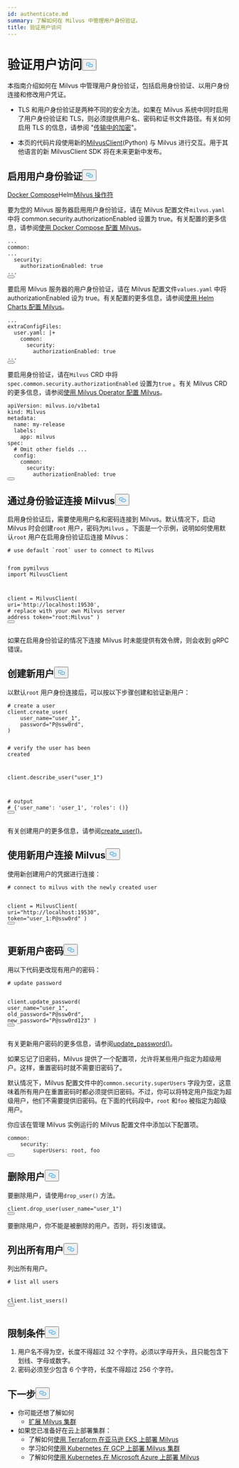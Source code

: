 ```yaml
---
id: authenticate.md
summary: 了解如何在 Milvus 中管理用户身份验证。
title: 验证用户访问
---
```

<h1 id="Authenticate-User-Access" class="common-anchor-header">验证用户访问<button data-href="#Authenticate-User-Access" class="anchor-icon" translate="no">
      <svg translate="no"
        aria-hidden="true"
        focusable="false"
        height="20"
        version="1.1"
        viewBox="0 0 16 16"
        width="16"
      >
        <path
          fill="#0092E4"
          fill-rule="evenodd"
          d="M4 9h1v1H4c-1.5 0-3-1.69-3-3.5S2.55 3 4 3h4c1.45 0 3 1.69 3 3.5 0 1.41-.91 2.72-2 3.25V8.59c.58-.45 1-1.27 1-2.09C10 5.22 8.98 4 8 4H4c-.98 0-2 1.22-2 2.5S3 9 4 9zm9-3h-1v1h1c1 0 2 1.22 2 2.5S13.98 12 13 12H9c-.98 0-2-1.22-2-2.5 0-.83.42-1.64 1-2.09V6.25c-1.09.53-2 1.84-2 3.25C6 11.31 7.55 13 9 13h4c1.45 0 3-1.69 3-3.5S14.5 6 13 6z"
        ></path>
      </svg>
    </button></h1><p>本指南介绍如何在 Milvus 中管理用户身份验证，包括启用身份验证、以用户身份连接和修改用户凭证。</p>
<div class="alert note">
<ul>
<li><p>TLS 和用户身份验证是两种不同的安全方法。如果在 Milvus 系统中同时启用了用户身份验证和 TLS，则必须提供用户名、密码和证书文件路径。有关如何启用 TLS 的信息，请参阅 "<a href="/docs/zh/tls.md">传输中的加密</a>"。</p></li>
<li><p>本页的代码片段使用新的<a href="https://milvus.io/api-reference/pymilvus/v2.4.x/About.md">MilvusClient</a>(Python) 与 Milvus 进行交互。用于其他语言的新 MilvusClient SDK 将在未来更新中发布。</p></li>
</ul>
</div>
<h2 id="Enable-user-authentication" class="common-anchor-header">启用用户身份验证<button data-href="#Enable-user-authentication" class="anchor-icon" translate="no">
      <svg translate="no"
        aria-hidden="true"
        focusable="false"
        height="20"
        version="1.1"
        viewBox="0 0 16 16"
        width="16"
      >
        <path
          fill="#0092E4"
          fill-rule="evenodd"
          d="M4 9h1v1H4c-1.5 0-3-1.69-3-3.5S2.55 3 4 3h4c1.45 0 3 1.69 3 3.5 0 1.41-.91 2.72-2 3.25V8.59c.58-.45 1-1.27 1-2.09C10 5.22 8.98 4 8 4H4c-.98 0-2 1.22-2 2.5S3 9 4 9zm9-3h-1v1h1c1 0 2 1.22 2 2.5S13.98 12 13 12H9c-.98 0-2-1.22-2-2.5 0-.83.42-1.64 1-2.09V6.25c-1.09.53-2 1.84-2 3.25C6 11.31 7.55 13 9 13h4c1.45 0 3-1.69 3-3.5S14.5 6 13 6z"
        ></path>
      </svg>
    </button></h2><div class="filter">
 <a href="#docker">Docker Compose</a>Helm<a href="#helm">Milvus 操作符</a></div>
<div class="filter-docker">
<p>要为您的 Milvus 服务器启用用户身份验证，请在 Milvus 配置文件<code translate="no">milvus.yaml</code> 中将 common.security.authorizationEnabled 设置为 true。有关配置的更多信息，请参阅<a href="https://milvus.io/docs/configure-docker.md?tab=component">使用 Docker Compose 配置 Milvus</a>。</p>
<pre><code translate="no" class="language-yaml"><span class="hljs-string">...</span>
<span class="hljs-attr">common:</span>
<span class="hljs-string">...</span>
  <span class="hljs-attr">security:</span>
    <span class="hljs-attr">authorizationEnabled:</span> <span class="hljs-literal">true</span>
<span class="hljs-string">...</span>
<button class="copy-code-btn"></button></code></pre>
</div>
<div class="filter-helm">
<p>要启用 Milvus 服务器的用户身份验证，请在 Milvus 配置文件<code translate="no">values.yaml</code> 中将 authorizationEnabled 设为 true。有关配置的更多信息，请参阅<a href="https://milvus.io/docs/configure-helm.md?tab=component">使用 Helm Charts 配置 Milvus</a>。</p>
<pre><code translate="no" class="language-yaml"><span class="hljs-string">...</span>
<span class="hljs-attr">extraConfigFiles:</span>
  <span class="hljs-attr">user.yaml:</span> <span class="hljs-string">|+
    common:
      security:
        authorizationEnabled: true
</span><span class="hljs-string">...</span>
<button class="copy-code-btn"></button></code></pre>
</div>
<div class="filter-operator">
<p>要启用身份验证，请在<code translate="no">Milvus</code> CRD 中将<code translate="no">spec.common.security.authorizationEnabled</code> 设置为<code translate="no">true</code> 。有关 Milvus CRD 的更多信息，请参阅<a href="https://milvus.io/docs/configure_operator.md?tab=component">使用 Milvus Operator 配置 Milvus</a>。</p>
<pre><code translate="no" class="language-yaml"><span class="hljs-attr">apiVersion:</span> <span class="hljs-string">milvus.io/v1beta1</span>
<span class="hljs-attr">kind:</span> <span class="hljs-string">Milvus</span>
<span class="hljs-attr">metadata:</span>
  <span class="hljs-attr">name:</span> <span class="hljs-string">my-release</span>
  <span class="hljs-attr">labels:</span>
    <span class="hljs-attr">app:</span> <span class="hljs-string">milvus</span>
<span class="hljs-attr">spec:</span>
  <span class="hljs-comment"># Omit other fields ...</span>
  <span class="hljs-attr">config:</span>
    <span class="hljs-attr">common:</span>
      <span class="hljs-attr">security:</span>
        <span class="hljs-attr">authorizationEnabled:</span> <span class="hljs-literal">true</span>
<button class="copy-code-btn"></button></code></pre>
</div>
<h2 id="Connect-to-Milvus-with-authentication" class="common-anchor-header">通过身份验证连接 Milvus<button data-href="#Connect-to-Milvus-with-authentication" class="anchor-icon" translate="no">
      <svg translate="no"
        aria-hidden="true"
        focusable="false"
        height="20"
        version="1.1"
        viewBox="0 0 16 16"
        width="16"
      >
        <path
          fill="#0092E4"
          fill-rule="evenodd"
          d="M4 9h1v1H4c-1.5 0-3-1.69-3-3.5S2.55 3 4 3h4c1.45 0 3 1.69 3 3.5 0 1.41-.91 2.72-2 3.25V8.59c.58-.45 1-1.27 1-2.09C10 5.22 8.98 4 8 4H4c-.98 0-2 1.22-2 2.5S3 9 4 9zm9-3h-1v1h1c1 0 2 1.22 2 2.5S13.98 12 13 12H9c-.98 0-2-1.22-2-2.5 0-.83.42-1.64 1-2.09V6.25c-1.09.53-2 1.84-2 3.25C6 11.31 7.55 13 9 13h4c1.45 0 3-1.69 3-3.5S14.5 6 13 6z"
        ></path>
      </svg>
    </button></h2><p>启用身份验证后，需要使用用户名和密码连接到 Milvus。默认情况下，启动 Milvus 时会创建<code translate="no">root</code> 用户，密码为<code translate="no">Milvus</code> 。下面是一个示例，说明如何使用默认<code translate="no">root</code> 用户在启用身份验证后连接 Milvus：</p>
<pre><code translate="no" class="language-python"><span class="hljs-comment"># use default `root` user to connect to Milvus</span>

<span class="hljs-keyword">from</span> pymilvus <span class="hljs-keyword">import</span> MilvusClient

client = MilvusClient(
    uri=<span class="hljs-string">&#x27;http://localhost:19530&#x27;</span>, <span class="hljs-comment"># replace with your own Milvus server address</span>
    token=<span class="hljs-string">&quot;root:Milvus&quot;</span>
) 
<button class="copy-code-btn"></button></code></pre>
<div class="alert note">
如果在启用身份验证的情况下连接 Milvus 时未能提供有效令牌，则会收到 gRPC 错误。</div>
<h2 id="Create-a-new-user" class="common-anchor-header">创建新用户<button data-href="#Create-a-new-user" class="anchor-icon" translate="no">
      <svg translate="no"
        aria-hidden="true"
        focusable="false"
        height="20"
        version="1.1"
        viewBox="0 0 16 16"
        width="16"
      >
        <path
          fill="#0092E4"
          fill-rule="evenodd"
          d="M4 9h1v1H4c-1.5 0-3-1.69-3-3.5S2.55 3 4 3h4c1.45 0 3 1.69 3 3.5 0 1.41-.91 2.72-2 3.25V8.59c.58-.45 1-1.27 1-2.09C10 5.22 8.98 4 8 4H4c-.98 0-2 1.22-2 2.5S3 9 4 9zm9-3h-1v1h1c1 0 2 1.22 2 2.5S13.98 12 13 12H9c-.98 0-2-1.22-2-2.5 0-.83.42-1.64 1-2.09V6.25c-1.09.53-2 1.84-2 3.25C6 11.31 7.55 13 9 13h4c1.45 0 3-1.69 3-3.5S14.5 6 13 6z"
        ></path>
      </svg>
    </button></h2><p>以默认<code translate="no">root</code> 用户身份连接后，可以按以下步骤创建和验证新用户：</p>
<pre><code translate="no" class="language-python"><span class="hljs-comment"># create a user</span>
client.create_user(
    user_name=<span class="hljs-string">&quot;user_1&quot;</span>,
    password=<span class="hljs-string">&quot;P@ssw0rd&quot;</span>,
)

<span class="hljs-comment"># verify the user has been created</span>

client.describe_user(<span class="hljs-string">&quot;user_1&quot;</span>)

<span class="hljs-comment"># output</span>
<span class="hljs-comment"># {&#x27;user_name&#x27;: &#x27;user_1&#x27;, &#x27;roles&#x27;: ()}</span>
<button class="copy-code-btn"></button></code></pre>
<p>有关创建用户的更多信息，请参阅<a href="https://milvus.io/api-reference/pymilvus/v2.4.x/MilvusClient/Authentication/create_user.md">create_user()</a>。</p>
<h2 id="Connect-to-Milvus-with-a-new-user" class="common-anchor-header">使用新用户连接 Milvus<button data-href="#Connect-to-Milvus-with-a-new-user" class="anchor-icon" translate="no">
      <svg translate="no"
        aria-hidden="true"
        focusable="false"
        height="20"
        version="1.1"
        viewBox="0 0 16 16"
        width="16"
      >
        <path
          fill="#0092E4"
          fill-rule="evenodd"
          d="M4 9h1v1H4c-1.5 0-3-1.69-3-3.5S2.55 3 4 3h4c1.45 0 3 1.69 3 3.5 0 1.41-.91 2.72-2 3.25V8.59c.58-.45 1-1.27 1-2.09C10 5.22 8.98 4 8 4H4c-.98 0-2 1.22-2 2.5S3 9 4 9zm9-3h-1v1h1c1 0 2 1.22 2 2.5S13.98 12 13 12H9c-.98 0-2-1.22-2-2.5 0-.83.42-1.64 1-2.09V6.25c-1.09.53-2 1.84-2 3.25C6 11.31 7.55 13 9 13h4c1.45 0 3-1.69 3-3.5S14.5 6 13 6z"
        ></path>
      </svg>
    </button></h2><p>使用新创建用户的凭据进行连接：</p>
<pre><code translate="no" class="language-python"><span class="hljs-comment"># connect to milvus with the newly created user</span>

client = MilvusClient(
    uri=<span class="hljs-string">&quot;http://localhost:19530&quot;</span>,
    token=<span class="hljs-string">&quot;user_1:P@ssw0rd&quot;</span>
)
<button class="copy-code-btn"></button></code></pre>
<h2 id="Update-user-password" class="common-anchor-header">更新用户密码<button data-href="#Update-user-password" class="anchor-icon" translate="no">
      <svg translate="no"
        aria-hidden="true"
        focusable="false"
        height="20"
        version="1.1"
        viewBox="0 0 16 16"
        width="16"
      >
        <path
          fill="#0092E4"
          fill-rule="evenodd"
          d="M4 9h1v1H4c-1.5 0-3-1.69-3-3.5S2.55 3 4 3h4c1.45 0 3 1.69 3 3.5 0 1.41-.91 2.72-2 3.25V8.59c.58-.45 1-1.27 1-2.09C10 5.22 8.98 4 8 4H4c-.98 0-2 1.22-2 2.5S3 9 4 9zm9-3h-1v1h1c1 0 2 1.22 2 2.5S13.98 12 13 12H9c-.98 0-2-1.22-2-2.5 0-.83.42-1.64 1-2.09V6.25c-1.09.53-2 1.84-2 3.25C6 11.31 7.55 13 9 13h4c1.45 0 3-1.69 3-3.5S14.5 6 13 6z"
        ></path>
      </svg>
    </button></h2><p>用以下代码更改现有用户的密码：</p>
<pre><code translate="no" class="language-python"><span class="hljs-comment"># update password</span>

client.update_password(
    user_name=<span class="hljs-string">&quot;user_1&quot;</span>,
    old_password=<span class="hljs-string">&quot;P@ssw0rd&quot;</span>,
    new_password=<span class="hljs-string">&quot;P@ssw0rd123&quot;</span>
)
<button class="copy-code-btn"></button></code></pre>
<p>有关更新用户密码的更多信息，请参阅<a href="https://milvus.io/api-reference/pymilvus/v2.4.x/MilvusClient/Authentication/update_password.md">update_password()</a>。</p>
<p>如果忘记了旧密码，Milvus 提供了一个配置项，允许将某些用户指定为超级用户。这样，重置密码时就不需要旧密码了。</p>
<p>默认情况下，Milvus 配置文件中的<code translate="no">common.security.superUsers</code> 字段为空，这意味着所有用户在重置密码时都必须提供旧密码。不过，你可以将特定用户指定为超级用户，他们不需要提供旧密码。在下面的代码段中，<code translate="no">root</code> 和<code translate="no">foo</code> 被指定为超级用户。</p>
<p>你应该在管理 Milvus 实例运行的 Milvus 配置文件中添加以下配置项。</p>
<pre><code translate="no" class="language-yaml"><span class="hljs-attr">common:</span>
    <span class="hljs-attr">security:</span>
        <span class="hljs-attr">superUsers:</span> <span class="hljs-string">root,</span> <span class="hljs-string">foo</span>
<button class="copy-code-btn"></button></code></pre>
<h2 id="Drop-a-user" class="common-anchor-header">删除用户<button data-href="#Drop-a-user" class="anchor-icon" translate="no">
      <svg translate="no"
        aria-hidden="true"
        focusable="false"
        height="20"
        version="1.1"
        viewBox="0 0 16 16"
        width="16"
      >
        <path
          fill="#0092E4"
          fill-rule="evenodd"
          d="M4 9h1v1H4c-1.5 0-3-1.69-3-3.5S2.55 3 4 3h4c1.45 0 3 1.69 3 3.5 0 1.41-.91 2.72-2 3.25V8.59c.58-.45 1-1.27 1-2.09C10 5.22 8.98 4 8 4H4c-.98 0-2 1.22-2 2.5S3 9 4 9zm9-3h-1v1h1c1 0 2 1.22 2 2.5S13.98 12 13 12H9c-.98 0-2-1.22-2-2.5 0-.83.42-1.64 1-2.09V6.25c-1.09.53-2 1.84-2 3.25C6 11.31 7.55 13 9 13h4c1.45 0 3-1.69 3-3.5S14.5 6 13 6z"
        ></path>
      </svg>
    </button></h2><p>要删除用户，请使用<code translate="no">drop_user()</code> 方法。</p>
<pre><code translate="no" class="language-python">client.drop_user(user_name=<span class="hljs-string">&quot;user_1&quot;</span>)
<button class="copy-code-btn"></button></code></pre>
<div class="alert note">
要删除用户，你不能是被删除的用户。否则，将引发错误。</div>
<h2 id="List-all-users" class="common-anchor-header">列出所有用户<button data-href="#List-all-users" class="anchor-icon" translate="no">
      <svg translate="no"
        aria-hidden="true"
        focusable="false"
        height="20"
        version="1.1"
        viewBox="0 0 16 16"
        width="16"
      >
        <path
          fill="#0092E4"
          fill-rule="evenodd"
          d="M4 9h1v1H4c-1.5 0-3-1.69-3-3.5S2.55 3 4 3h4c1.45 0 3 1.69 3 3.5 0 1.41-.91 2.72-2 3.25V8.59c.58-.45 1-1.27 1-2.09C10 5.22 8.98 4 8 4H4c-.98 0-2 1.22-2 2.5S3 9 4 9zm9-3h-1v1h1c1 0 2 1.22 2 2.5S13.98 12 13 12H9c-.98 0-2-1.22-2-2.5 0-.83.42-1.64 1-2.09V6.25c-1.09.53-2 1.84-2 3.25C6 11.31 7.55 13 9 13h4c1.45 0 3-1.69 3-3.5S14.5 6 13 6z"
        ></path>
      </svg>
    </button></h2><p>列出所有用户。</p>
<pre><code translate="no" class="language-python"><span class="hljs-comment"># list all users</span>

client.list_users()
<button class="copy-code-btn"></button></code></pre>
<h2 id="Limitations" class="common-anchor-header">限制条件<button data-href="#Limitations" class="anchor-icon" translate="no">
      <svg translate="no"
        aria-hidden="true"
        focusable="false"
        height="20"
        version="1.1"
        viewBox="0 0 16 16"
        width="16"
      >
        <path
          fill="#0092E4"
          fill-rule="evenodd"
          d="M4 9h1v1H4c-1.5 0-3-1.69-3-3.5S2.55 3 4 3h4c1.45 0 3 1.69 3 3.5 0 1.41-.91 2.72-2 3.25V8.59c.58-.45 1-1.27 1-2.09C10 5.22 8.98 4 8 4H4c-.98 0-2 1.22-2 2.5S3 9 4 9zm9-3h-1v1h1c1 0 2 1.22 2 2.5S13.98 12 13 12H9c-.98 0-2-1.22-2-2.5 0-.83.42-1.64 1-2.09V6.25c-1.09.53-2 1.84-2 3.25C6 11.31 7.55 13 9 13h4c1.45 0 3-1.69 3-3.5S14.5 6 13 6z"
        ></path>
      </svg>
    </button></h2><ol>
<li>用户名不得为空，长度不得超过 32 个字符。必须以字母开头，且只能包含下划线、字母或数字。</li>
<li>密码必须至少包含 6 个字符，长度不得超过 256 个字符。</li>
</ol>
<h2 id="Whats-next" class="common-anchor-header">下一步<button data-href="#Whats-next" class="anchor-icon" translate="no">
      <svg translate="no"
        aria-hidden="true"
        focusable="false"
        height="20"
        version="1.1"
        viewBox="0 0 16 16"
        width="16"
      >
        <path
          fill="#0092E4"
          fill-rule="evenodd"
          d="M4 9h1v1H4c-1.5 0-3-1.69-3-3.5S2.55 3 4 3h4c1.45 0 3 1.69 3 3.5 0 1.41-.91 2.72-2 3.25V8.59c.58-.45 1-1.27 1-2.09C10 5.22 8.98 4 8 4H4c-.98 0-2 1.22-2 2.5S3 9 4 9zm9-3h-1v1h1c1 0 2 1.22 2 2.5S13.98 12 13 12H9c-.98 0-2-1.22-2-2.5 0-.83.42-1.64 1-2.09V6.25c-1.09.53-2 1.84-2 3.25C6 11.31 7.55 13 9 13h4c1.45 0 3-1.69 3-3.5S14.5 6 13 6z"
        ></path>
      </svg>
    </button></h2><ul>
<li>你可能还想了解如何<ul>
<li><a href="/docs/zh/scaleout.md">扩展 Milvus 集群</a></li>
</ul></li>
<li>如果您已准备好在云上部署集群：<ul>
<li>了解如何<a href="/docs/zh/eks.md">使用 Terraform 在亚马逊 EKS 上部署 Milvus</a></li>
<li>学习如何<a href="/docs/zh/gcp.md">使用 Kubernetes 在 GCP 上部署 Milvus 集群</a></li>
<li>了解如何<a href="/docs/zh/azure.md">使用 Kubernetes 在 Microsoft Azure 上部署 Milvus</a></li>
</ul></li>
</ul>
